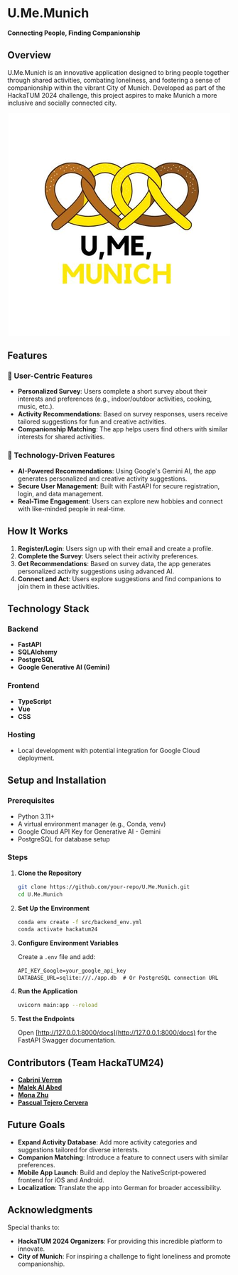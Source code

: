 # U.Me.Munich

**Connecting People, Finding Companionship**

## Overview

U.Me.Munich is an innovative application designed to bring people together through shared activities, combating loneliness, and fostering a sense of companionship within the vibrant City of Munich. Developed as part of the HackaTUM 2024 challenge, this project aspires to make Munich a more inclusive and socially connected city.

<p align="center">
  <img src="assets/logo" alt="Logo" />
</p>

## Features

### 🌟 User-Centric Features

- **Personalized Survey**: Users complete a short survey about their interests and preferences (e.g., indoor/outdoor activities, cooking, music, etc.).
- **Activity Recommendations**: Based on survey responses, users receive tailored suggestions for fun and creative activities.
- **Companionship Matching**: The app helps users find others with similar interests for shared activities.

### 🧠 Technology-Driven Features

- **AI-Powered Recommendations**: Using Google's Gemini AI, the app generates personalized and creative activity suggestions.
- **Secure User Management**: Built with FastAPI for secure registration, login, and data management.
- **Real-Time Engagement**: Users can explore new hobbies and connect with like-minded people in real-time.

## How It Works

1. **Register/Login**: Users sign up with their email and create a profile.
2. **Complete the Survey**: Users select their activity preferences.
3. **Get Recommendations**: Based on survey data, the app generates personalized activity suggestions using advanced AI.
4. **Connect and Act**: Users explore suggestions and find companions to join them in these activities.

## Technology Stack

### Backend

- **FastAPI**
- **SQLAlchemy**
- **PostgreSQL**
- **Google Generative AI (Gemini)**

### Frontend

- **TypeScript**
- **Vue**
- **CSS**

### Hosting

- Local development with potential integration for Google Cloud deployment.

## Setup and Installation

### Prerequisites

- Python 3.11+
- A virtual environment manager (e.g., Conda, venv)
- Google Cloud API Key for Generative AI - Gemini
- PostgreSQL for database setup

### Steps

1. **Clone the Repository**

    ```bash
    git clone https://github.com/your-repo/U.Me.Munich.git 
    cd U.Me.Munich
    ```

2. **Set Up the Environment**

    ```bash
    conda env create -f src/backend_env.yml
    conda activate hackatum24  
    ```

3. **Configure Environment Variables**

    Create a `.env` file and add:

    ```env
    API_KEY_Google=your_google_api_key
    DATABASE_URL=sqlite:///./app.db  # Or PostgreSQL connection URL
    ```

4. **Run the Application**

    ```bash
    uvicorn main:app --reload
    ```

6. **Test the Endpoints**

    Open [http://127.0.0.1:8000/docs](http://127.0.0.1:8000/docs) for the FastAPI Swagger documentation.

<!-- ## API Endpoints

### Authentication

- `POST /auth/register/`: Register a new user.
- `POST /auth/login/`: Log in to the app.

### Survey

- `POST /survey/`: Submit a user’s activity preferences.
- `GET /survey/{user_email}`: Retrieve survey responses for a user.

### Recommendations

- `GET /recommendations/{user_email}`: Get personalized activity recommendations. -->

## Contributors (Team HackaTUM24)

- [**Cabrini Verren**](https://github.com/verren5)
- [**Malek Al Abed**](https://github.com/Malek-AlAbed)
- [**Mona Zhu**](https://github.com/MYZ1901)
- [**Pascual Tejero Cervera**](https://github.com/pascual-tejero)

## Future Goals

- **Expand Activity Database**: Add more activity categories and suggestions tailored for diverse interests.
- **Companion Matching**: Introduce a feature to connect users with similar preferences.
- **Mobile App Launch**: Build and deploy the NativeScript-powered frontend for iOS and Android.
- **Localization**: Translate the app into German for broader accessibility.

## Acknowledgments

Special thanks to:

- **HackaTUM 2024 Organizers**: For providing this incredible platform to innovate.
- **City of Munich**: For inspiring a challenge to fight loneliness and promote companionship.
